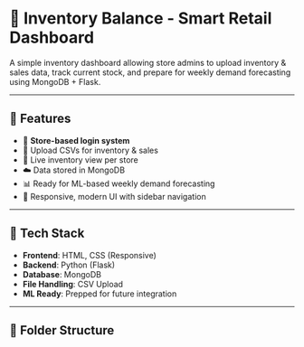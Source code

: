 # 🛒 Inventory Balance - Smart Retail Dashboard

A simple inventory dashboard allowing store admins to upload inventory & sales data, track current stock, and prepare for weekly demand forecasting using MongoDB + Flask.

---

## 📌 Features

- 🔐 **Store-based login system**
- 📁 Upload CSVs for inventory & sales
- 🧾 Live inventory view per store
- ☁️ Data stored in MongoDB
- 📊 Ready for ML-based weekly demand forecasting
- 📱 Responsive, modern UI with sidebar navigation

---

## 🚀 Tech Stack

- **Frontend**: HTML, CSS (Responsive)
- **Backend**: Python (Flask)
- **Database**: MongoDB
- **File Handling**: CSV Upload
- **ML Ready**: Prepped for future integration

---

## 📂 Folder Structure

